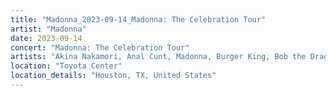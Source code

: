 ```yaml
---
title: "Madonna_2023-09-14_Madonna: The Celebration Tour"
artist: "Madonna"
date: 2023-09-14
concert: "Madonna: The Celebration Tour"
artists: "Akina Nakamori, Anal Cunt, Madonna, Burger King, Bob the Drag Queen"
location: "Toyota Center"
location_details: "Houston, TX, United States"
---
```

